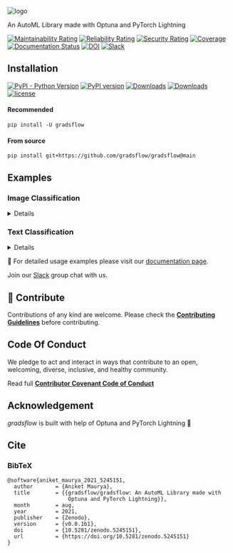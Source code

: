 ![logo](https://ik.imagekit.io/gradsflow/logo/logo-small_g2MxLWesD.png?updatedAt=1627716948296)

An AutoML Library made with Optuna and PyTorch Lightning

[![Maintainability Rating](https://sonarcloud.io/api/project_badges/measure?project=gradsflow_gradsflow&metric=sqale_rating)](https://sonarcloud.io/dashboard?id=gradsflow_gradsflow)
[![Reliability Rating](https://sonarcloud.io/api/project_badges/measure?project=gradsflow_gradsflow&metric=reliability_rating)](https://sonarcloud.io/dashboard?id=gradsflow_gradsflow)
[![Security Rating](https://sonarcloud.io/api/project_badges/measure?project=gradsflow_gradsflow&metric=security_rating)](https://sonarcloud.io/dashboard?id=gradsflow_gradsflow)
[![Coverage](https://sonarcloud.io/api/project_badges/measure?project=gradsflow_gradsflow&metric=coverage)](https://sonarcloud.io/dashboard?id=gradsflow_gradsflow)
[![Documentation Status](https://readthedocs.org/projects/gradsflow/badge/?version=latest)](https://gradsflow.readthedocs.io/en/latest/?badge=latest)
[![DOI](https://zenodo.org/badge/395070308.svg)](https://zenodo.org/badge/latestdoi/395070308)
[![Slack](https://img.shields.io/badge/slack-chat-orange.svg?logo=slack)](https://join.slack.com/t/gradsflow/shared_invite/zt-ulc0m0ef-xstzyowuTgYceVmFbJlBmg)


## Installation
[![PyPI - Python Version](https://img.shields.io/pypi/pyversions/gradsflow)](https://pypi.org/project/gradsflow/)
[![PyPI version](https://badge.fury.io/py/gradsflow.svg)](https://badge.fury.io/py/gradsflow)
[![Downloads](https://pepy.tech/badge/gradsflow)](https://pepy.tech/project/gradsflow)
[![Downloads](https://pepy.tech/badge/gradsflow/month)](https://pepy.tech/project/gradsflow)
[![license](https://img.shields.io/badge/License-Apache%202.0-blue.svg)](https://github.com/gradsflow/gradsflow/blob/master/LICENSE)

#### Recommended
`pip install -U gradsflow`

#### From source
`pip install git+https://github.com/gradsflow/gradsflow@main`

## Examples

### Image Classification

<details>

```python
from gradsflow.autoclassifier import AutoImageClassifier

from flash.core.data.utils import download_data
from flash.image import ImageClassificationData

# 1. Create the DataModule
download_data("https://pl-flash-data.s3.amazonaws.com/hymenoptera_data.zip", "./data")

datamodule = ImageClassificationData.from_folders(
    train_folder="data/hymenoptera_data/train/",
    val_folder="data/hymenoptera_data/val/",
)

suggested_conf = dict(
    optimizers=["adam"],
    lr=(5e-4, 1e-3),
)

model = AutoImageClassifier(datamodule,
                            suggested_backbones=['ssl_resnet18'],
                            suggested_conf=suggested_conf,
                            max_epochs=1,
                            optimization_metric="val_accuracy",
                            timeout=30)

print("AutoImageClassifier initialised!")
model.hp_tune()
```

</details>

### Text Classification

<details>

```python
from gradsflow.autoclassifier import AutoTextClassifier

from flash.core.data.utils import download_data
from flash.text import TextClassificationData

# 1. Create the DataModule
download_data("https://pl-flash-data.s3.amazonaws.com/imdb.zip", "./data/")

datamodule = TextClassificationData.from_csv(
    "review",
    "sentiment",
    train_file="data/imdb/train.csv",
    val_file="data/imdb/valid.csv",
    backbone="prajjwal1/bert-medium",
)

suggested_conf = dict(
    optimizers=["adam"],
    lr=(5e-4, 1e-3),
)

model = AutoTextClassifier(datamodule,
                           suggested_backbones=['sgugger/tiny-distilbert-classification'],
                           suggested_conf=suggested_conf,
                           max_epochs=1,
                           optimization_metric="val_accuracy",
                           timeout=30)

print("AutoTextClassifier initialised!")
model.hp_tune()
```

</details>

📑 For detailed usage examples please visit our [documentation page](https://docs.gradsflow.com).

Join our [Slack](https://join.slack.com/t/gradsflow/shared_invite/zt-ulc0m0ef-xstzyowuTgYceVmFbJlBmg) group chat with us.

## 🤗 Contribute

Contributions of any kind are welcome. Please check the [**Contributing
Guidelines**](https://github.com/gradsflow/gradsflow/blob/master/CONTRIBUTING.md) before contributing.

## Code Of Conduct

We pledge to act and interact in ways that contribute to an open, welcoming, diverse, inclusive, and healthy community.

Read full [**Contributor Covenant Code of Conduct**](https://github.com/gradsflow/gradsflow/blob/master/CODE_OF_CONDUCT.md)

## Acknowledgement

*gradsflow* is built with help of Optuna and PyTorch Lightning 💜

## Cite
### BibTeX
```
@software{aniket_maurya_2021_5245151,
  author       = {Aniket Maurya},
  title        = {{gradsflow/gradsflow: An AutoML Library made with
                   Optuna and PyTorch Lightning}},
  month        = aug,
  year         = 2021,
  publisher    = {Zenodo},
  version      = {v0.0.1b1},
  doi          = {10.5281/zenodo.5245151},
  url          = {https://doi.org/10.5281/zenodo.5245151}
}
```
